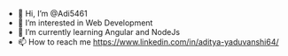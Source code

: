 - 👋 Hi, I’m @Adi5461
- 👀 I’m interested in Web Development
- 🌱 I’m currently learning Angular and NodeJs
- 📫 How to reach me https://www.linkedin.com/in/aditya-yaduvanshi64/

<!---
Adi5461/Adi5461 is a ✨ special ✨ repository because its `README.md` (this file) appears on your GitHub profile.
You can click the Preview link to take a look at your changes.
--->
